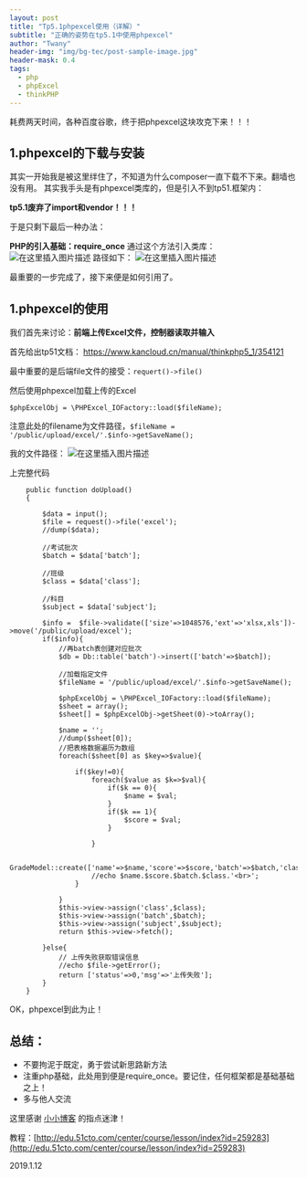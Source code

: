 ```yaml
---
layout: post
title: "Tp5.1phpexcel使用（详解）"
subtitle: "正确的姿势在tp5.1中使用phpexcel"
author: "Twany"
header-img: "img/bg-tec/post-sample-image.jpg"
header-mask: 0.4
tags:
  - php
  - phpExcel
  - thinkPHP
---
```


耗费两天时间，各种百度谷歌，终于把phpexcel这块攻克下来！！！
## 1.phpexcel的下载与安装
其实一开始我是被这里绊住了，不知道为什么composer一直下载不下来。翻墙也没有用。
其实我手头是有phpexcel类库的，但是引入不到tp51.框架内：

**tp5.1废弃了import和vendor！！！**

于是只剩下最后一种办法：

**PHP的引入基础：require_once**
通过这个方法引入类库：
![在这里插入图片描述](https://img-blog.csdnimg.cn/20190112204032477.png)
路径如下：
![在这里插入图片描述](https://img-blog.csdnimg.cn/20190112204115289.png?x-oss-process=image/watermark,type_ZmFuZ3poZW5naGVpdGk,shadow_10,text_aHR0cHM6Ly9ibG9nLmNzZG4ubmV0L3dlaXhpbl80MzIwMjM2NA==,size_16,color_FFFFFF,t_70)


最重要的一步完成了，接下来便是如何引用了。

## 1.phpexcel的使用
我们首先来讨论：**前端上传Excel文件，控制器读取并输入**

首先给出tp51文档：
https://www.kancloud.cn/manual/thinkphp5_1/354121

最中重要的是后端file文件的接受：`requert()->file()`

然后使用phpexcel加载上传的Excel

    $phpExcelObj = \PHPExcel_IOFactory::load($fileName);
注意此处的filename为文件路径，`$fileName = '/public/upload/excel/'.$info->getSaveName();`

我的文件路径：
![在这里插入图片描述](https://img-blog.csdnimg.cn/20190112204809710.png)

上完整代码
```
	public function doUpload()
	{
		
		$data = input();
		$file = request()->file('excel');
		//dump($data);
		
		//考试批次
		$batch = $data['batch'];
		
		//班级
		$class = $data['class'];
		
		//科目
		$subject = $data['subject'];
		
		$info =  $file->validate(['size'=>1048576,'ext'=>'xlsx,xls'])->move('/public/upload/excel');
		if($info){
			//再batch表创建对应批次
			$db = Db::table('batch')->insert(['batch'=>$batch]);
			
			//加载指定文件
			$fileName = '/public/upload/excel/'.$info->getSaveName();

			$phpExcelObj = \PHPExcel_IOFactory::load($fileName);
			$sheet = array();
			$sheet[] = $phpExcelObj->getSheet(0)->toArray();
			
			$name = '';
			//dump($sheet[0]);
			//把表格数据遍历为数组
			foreach($sheet[0] as $key=>$value){
				
				if($key!=0){
					foreach($value as $k=>$val){
						if($k == 0){
							$name = $val;
						}
						if($k == 1){
							$score = $val;
						}
						
					}
					
					GradeModel::create(['name'=>$name,'score'=>$score,'batch'=>$batch,'class'=>$class,'subject'=>$subject]);
					//echo $name.$score.$batch.$class.'<br>';
				}
				
			}
			$this->view->assign('class',$class);
			$this->view->assign('batch',$batch);
			$this->view->assign('subject',$subject);
			return $this->view->fetch();

		}else{
			// 上传失败获取错误信息
			//echo $file->getError();
			return ['status'=>0,'msg'=>'上传失败'];
		}	
	}

```


OK，phpexcel到此为止！

## 总结：

 - 不要拘泥于既定，勇于尝试新思路新方法
 - 注重php基础，此处用到便是require_once。要记住，任何框架都是基础基础之上！
 - 多与他人交流

这里感谢 [小小博客](https://www.1949la.com/post/55.html#cmt123) 的指点迷津！

教程：[http://edu.51cto.com/center/course/lesson/index?id=259283](http://edu.51cto.com/center/course/lesson/index?id=259283)

2019.1.12